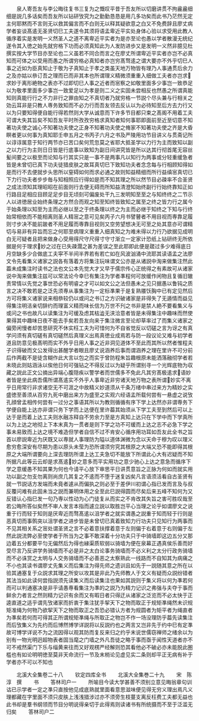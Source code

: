 <!-- { "loadSidebar": true } -->
　　泉人寄吾友与李公晦往复书三复为之慨叹平昔于吾友所以切磨讲贯不拘麄麄细细是説几多话矣而吾友所以钻研攷究为之勤勤恳恳是用几多功矣而此书乃茫然无定主何耶黙而不言则无以救其偏言而不白则无以释其疑欲意之白又不免费辞且廖丈病学者妄谈髙逺无圣贤切巳工夫遂令其须将语孟卑近平实处身体心验以求受用此教人循序着实是发明一义然圣人之道不离卑近平实者为是亦至论也愚以学者散漫无统纪遂令其入徳之始先就穷格下功而必须真知此为人发防进歩又是发明一义然非臆见杜撰实按大学节目亦至论也二义虽若不同合而言之在廖丈所谓卑近平实者亦岂不必真知而可体之以受用而愚之所谓穷格必真知者亦岂穷髙骛逺之谓大要亦不外乎切巳人事之近如为臣真知止于敬为子真知止于孝之类虽天地万物皆有理乃人事通贯后余力之及亦姑以叅订吾之理而已而非其本也所谓理义精微须重重入细做工夫者亦岂求求妙于离形絶物之表亦不过即切巳人事之近者而宻察之如敬里面多少事岂一致恭足以为敬孝里面多少事岂一致爱足以为孝是则二义之实固未尝相反也然愚之所谓真能知则真能行行之不力非行之罪由知之不真切者乃就穷格一节説个尽头兼与行相关之効云耳非是只教人専务致知而不必力行而吾友领去反认以为必待知至后方去力行又以为只要知得便自能行得若然则大学从诚意而下许多节目都只束之髙阁不用着工夫可谓大失其旨矣不知吾友平时所孜孜穷格求真知者知何事耶即面前至近至切意不知著功夫使之诚心不知著功夫使之正身不知著功夫使之脩家不知著功夫使之齐是大昏瞑者更以何事为真知耶壬申五月之书丙子六月之书及严陵用功节目讲义与贯斋记所以谆谆属意于知行两节亦已苦口矣何荒忽莫之省耶大抵圣学以力行为主而致知以副之以力行为主则日日皆是行底事以致知为副日间讲究皆是所以达其行彻首尾无容丝髪间要之以极至而论知与行其实只是一事不是两事凡以知行为两事或分轻重缓急者皆是未曾切已真下功夫徒猎皮肤之故耳真切巳下致知功夫者念念每与行相顾知得如是而行不去便就步头思所以窒碍如何而求必通之故则知益精细而所行益缜宻真切已下力行功夫者步步毎与知相照应行得如是而不知其理之所以然节目必疎率不合圣贤之成法须知其理昭昭在前面则行去便无碍而所知益清澄知始终副行行始终靠知正如行路目足相应目顾足足步目无顷刻可偏废处干九三发明知至至之与知终终之二节示人以进徳居业始终条理之方然合而观之知至知终皆致知之属至之终之皆力行之属今于始条理以知至为主而必继以至之于终条理以终之为主而必继于知终之下知与行终始常相依而不能相离则圣人精宻之意可见矣丙子六月书譬瞽者不用目视而専靠足履则寸步决不能前跛者不用足履而専靠目视则又空劳望想决无可至之处其意亦可谓精切与易非有异旨而忘之何耶至病理义重重入细真知之为难未得以力行乃欲据见成明白无可疑者且把来做身心受用得尺守尺得寸守寸渐立一定家计恐纸上钻研终无所依据是何于理求妙之过在已失疎濶之甚为差误之至此耶即此便是蹉过多少难得底日月空缺多少合做底工夫寜不半间半界若有若亡如在风波汹涌中流耶其读语孟之法廖文令先看集义诸家之説各有落着方将集注玩味谓文公亦是从诸説中淘来做集注然此葢未成集注时读书之法也文公本先觉大才又早于儒宗传心正统得之有素故可从诸家说中淘来做集注兹可以常法论今幸巳有集注为学者凖程何可放缓作闲物且复循旧辙责常情以先觉之事世恐必有明睿之才可以如文公之法但愚未之见只据愚以鲁钝之质言之决不敢若是之泛先须専从事集注为一定标凖果于是复熟餍饫胸中已有定见然后方可将集义诸家说来相叅较仍以或问之书订之方识破诸家是非得失了无遁情而益见得集注明洁亲切辞约而理富义精而味长信为万世不刋之书非是禁人絶不要看集义与或问之书也故凡以读集注为可缓及虑其枯澁无浃洽意者皆是未得集注中趣味而然使果得其中趣味日夜不能去手矣若吾友向来于集注微言至论却草率过了而集义诸家之偏旁闲慢者却苦思研究不休实枉工夫为可惜何为不自省觉反以切磋之言为讶之有真学问须有真切磋有真切磋然后真理义出焉真徳业成焉若与防一段议论又难与初学者道且防意见极髙明而实不外乎日用人事之近非洞见道体不至此而其所以然者惟程夫子识得破而文公发得出甚醒学者眼且廖丈说涵养后事而谓涵养之理在里许不可分前后作两截不是徒含糊作此大言以包之而实于曾防程朱旨趣根原未能洒落融彻学者若未晓此则姑涵泳以俟他日何可强钻之不得反过以为疑乎所谓别寻一个光辉底物为収藏之説此正文公摘出异端心腹隠疾以警学者而世儒多不免此凡其穷髙极逺求语妙者皆是坐此病吾儒所谓髙逺实不外乎人事卑近非穷诸天地万物之表所谓妙实不离乎日用常行非求诸空无不可涯之中故精义妙道须从千条万绪中串过来方为精妙之实盛徳至善须从百穷九死中磨出来方为盛至之实观六经语孟所载何尝有一悬虚之说攷孔顔曾孟相传何尝有一过分之事语其所以为教则循循有序下学上达然亦非谓専务下学便自能上达亦非谓只务下学而上达便在里许葢其始须从下学工夫至到然后可以上达于是而着上达工夫则氷融冻释自不劳余力至是方真知上达只在下学中而下学真所以为上达之地彻上下本末真为一贯者是则下学之功不可缓而上达之志不必急下学之事未易致而上达之境不难造但学者自信不过不肯安心循序用功耳如吾友此全书之旨首以廖説卑近为厌既又以専就人事理防为隘以道体渊微为念以天命于穆为叹以理义愈穷愈深安有尽期为患以原头未莹为恐所谓须穷究其根原之大端又恐不能即得其根原之大端所谓要向上深去理防所谓上达工夫急切不能放下所谓此心大有迟疑而不知所据凡此等云云却是求髙逺妙之意多而平实用功之意少驰心上达之意急而循序下学之意缓愚不知其果为何也今请平心放下审思平日讲贯意旨之正脉为何如而就实用功以副之勿支勿离则尚庶几其复之不逺而不堕于迷复凶矣凡言语须活看自古圣贤有就一节説话方发端而未竟者遽从而偏执之则必至于差伊川初谓心指已发而言及与叔反覆问难有此固未当之説而兼明体用之全至此巳説得圆而尽矣后来五峰不知何为又反错认心指巳发一句乃専以性动为心门徒复从而实之不肯改其失旨之害可胜叹哉至若公晦所答似矣然不审人发言本指而遽立説以取胜岂平心当理之论乎如谓廖文之说重于行而轻于知则是厌卑近而骛髙逺以沮学者之就实谓愚之説重于知而轻于行则是恶真切而事鹘突以沮学者之进步皆是未曾切已真着致知力行功夫只见知行为两事而不见其相关系之宻处谓圣贤之言不必着意扶撑着意于左则偏于右着意于右则偏于左然此説流弊必至使学者于所当为之事不敢深着十分功夫只于中骑墙即这边五分又那边着五分都要平匀无偏然后为得也縁渠质软弱以骑墙为便在泉幕正遇真侯乐善而好受尽言乃反讲学务骑墙而不必是非之太白论事务骑墙而不必义利之太分行政务骑墙而不必诛赏之太明与人交务骑墙而不必善恶之太察熟此一线路而不自知其为病痛之不小也其读书谓廖丈先集义而后集注为得先师之遗训且如先于一説随其意之所在以验其通塞复于众説求其理之所安以攻其是非此乃先师教人于文义有疑而众説纷错者其法当如此读何尝指説须先读集义而后读集注也果如其説则于集义将以何为凖若何而可以判通塞决是非乎请愚専看集注为凖的之説乃为精力记识之弗强与夫夺于事而鲜余力者言之然则精力记识有余而又有暇日者只得迂从诸家之泛览而不必太快于正逵直道之适乎谓先攷诸家而折衷于集注犹手挈天下之物而取正于规矩凖绳然未识规矩准绳为何物乃欲挈天下之物而取正之吾恐必错认方者为规圆者为矩平者为绳直者为凖矣若何而可得其正所谓规矩凖绳与所取正之物岂不作一场没理防乎葢先读集注而后攷集义为先约而后博然博学详説将以反説约也之两言又岂非先于约中巳有定凖故可博学详说不为之流因得以观其防而复反来归之约乎末说世儒窃禅师之绪余以为别有一物光明迥超物表者固当麾之门墙之外凡吾徒之略于事而亟于闻性天道者亦不可不戒然渠门下乐与缁黄来往而又好观楞严经解则恐其看他必不破必亦未能脱此圏槛也有如论明明徳至莫非天命流行一节及末梢论见虚见实二条则却平正无病有补于学者亦不可以不知也














　　北溪大全集卷二十八
　　钦定四库全书
　　北溪大全集巻二十九
　　宋　陈淳　撰
　　书
　　答林司户一
　　所喻目今读大学甚善不须别立意见晦翁章句训诂已示学者一定之凖只直按他见成底熟就里面看意思滋味便见得无穷义理出焉凡义理都藏在字里面不须只皮肤上浅浅猎涉过亦不须旁生枝蔓支离反枉费工夫都无益也此书却是羣书纲领而节目分明说得亲切于此得焉则读诸书有所统摄而不至于泛滥无归矣
　　答林司户二
